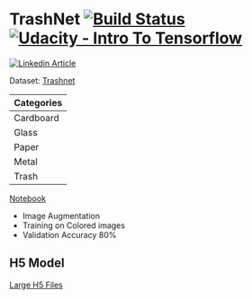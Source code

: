 # TrashNet [![Build Status](https://travis-ci.org/vasantvohra/TrashNet.svg?branch=master)](https://travis-ci.org/vasantvohra/TrashNet/)  [![Udacity - Intro To Tensorflow](https://raw.githubusercontent.com/vasantvohra/TrashNet/master/ud.svg)](https://www.udacity.com/course/intro-to-tensorflow-for-deep-learning--ud187) 
[![Linkedin Article](https://www.vectorlogo.zone/logos/linkedin/linkedin-ar21.svg)](https://www.linkedin.com/pulse/waste-segregation-convolution-neural-network-vasant-vohra)

Dataset: [Trashnet](https://github.com/garythung/trashnet)

| Categories|        
|---------| 
|Cardboard|
|Glass|
|Paper|
|Metal|
|Trash|

[Notebook](https://github.com/vasantvohra/TrashNet/blob/master/Notebooks/Trashnet%20CNN%2080%25.ipynb)

- Image Augmentation
- Training on Colored images
- Validation Accuracy 80%

## H5 Model
 [Large H5 Files](https://github.com/vasantvohra/TrashNet_H5/blob/master/Trashnet98.h5)
